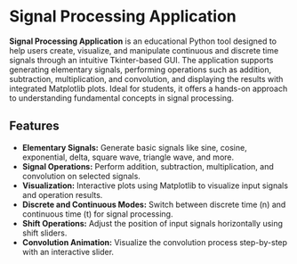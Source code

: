 # Signal Processing Application

**Signal Processing Application** is an educational Python tool designed to help users create, visualize, and manipulate continuous and discrete time signals through an intuitive Tkinter-based GUI. The application supports generating elementary signals, performing operations such as addition, subtraction, multiplication, and convolution, and displaying the results with integrated Matplotlib plots. Ideal for students, it offers a hands-on approach to understanding fundamental concepts in signal processing.

## Features

- **Elementary Signals:** Generate basic signals like sine, cosine, exponential, delta, square wave, triangle wave, and more.
- **Signal Operations:** Perform addition, subtraction, multiplication, and convolution on selected signals.
- **Visualization:** Interactive plots using Matplotlib to visualize input signals and operation results.
- **Discrete and Continuous Modes:** Switch between discrete time (n) and continuous time (t) for signal processing.
- **Shift Operations:** Adjust the position of input signals horizontally using shift sliders.
- **Convolution Animation:** Visualize the convolution process step-by-step with an interactive slider.

